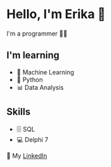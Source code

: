 # **Hello, I'm Erika** :wave:
I'm a programmer :woman_technologist:

## I'm learning
* :crystal_ball: Machine Learning
* :snake: Python
* :bar_chart: Data Analysis

## Skills 
* :file_cabinet: SQL
* :computer: Delphi 7

:link: My [LinkedIn](https://www.linkedin.com/in/erikahamaguti/)

<!---
erikahamaguti/erikahamaguti is a ✨ special ✨ repository because its `README.md` (this file) appears on your GitHub profile.
You can click the Preview link to take a look at your changes.
--->
